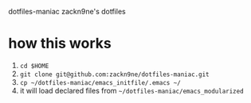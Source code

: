 dotfiles-maniac zackn9ne's dotfiles
# how this works

1. `cd $HOME`
2. `git clone git@github.com:zackn9ne/dotfiles-maniac.git`
3. `cp ~/dotfiles-maniac/emacs_initfile/.emacs ~/`
4. it will load declared files from `~/dotfiles-maniac/emacs_modularized`

